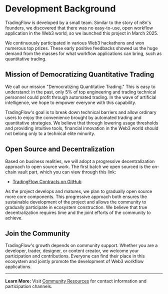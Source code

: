 # Development Background

TradingFlow is developed by a small team. Similar to the story of n8n's founders, we discovered that there was no easy-to-use, open workflow application in the Web3 world, so we launched this project in March 2025.

We continuously participated in various Web3 hackathons and won numerous top prizes. These early positive feedbacks showed us the huge demand from the masses for what workflow applications can bring, such as quantitative trading.

## Mission of Democratizing Quantitative Trading

We call our mission "Democratizing Quantitative Trading." This is easy to understand: in the past, only 5% of top engineering and trading technical personnel could profit through automated trading. In the wave of artificial intelligence, we hope to empower everyone with this capability.

TradingFlow's goal is to break down technical barriers and allow ordinary users to enjoy the convenience brought by automated trading and quantitative strategies. We believe that through lowering usage thresholds and providing intuitive tools, financial innovation in the Web3 world should not belong only to a technical elite minority.

## Open Source and Decentralization

Based on business realities, we will adopt a progressive decentralization approach to open source work. The first batch we open sourced is the on-chain vault part, which you can view through this link:

- [TradingFlow Contracts on GitHub](https://github.com/TradingFlow-OpenSource/tradingflow-contracts)

As the project develops and matures, we plan to gradually open source more core components. This progressive approach both ensures the sustainable development of the project and allows the community to gradually participate in ecosystem construction. We believe that true decentralization requires time and the joint efforts of the community to achieve.

## Join the Community

TradingFlow's growth depends on community support. Whether you are a developer, trader, designer, or content creator, we welcome your participation and contributions. Everyone can find their place in this ecosystem and jointly promote the development of Web3 workflow applications.

---

**Learn More:** Visit [Community Resources](../resources/community-resources.md) for contact information and participation channels.
